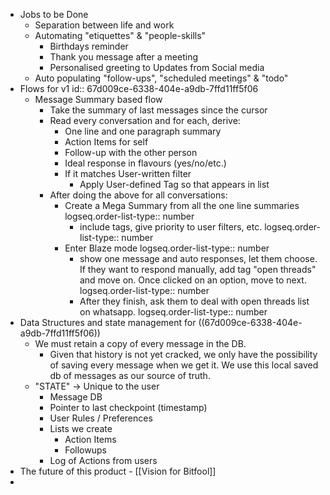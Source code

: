 - Jobs to be Done
	- Separation between life and work
	- Automating "etiquettes" & "people-skills"
		- Birthdays reminder
		- Thank you message after a meeting
		- Personalised greeting to Updates from Social media
	- Auto populating "follow-ups", "scheduled meetings" & "todo"
- Flows for v1
  id:: 67d009ce-6338-404e-a9db-7ffd11ff5f06
	- Message Summary based flow
		- Take the summary of last messages since the cursor
		- Read every conversation and for each, derive:
			- One line and one paragraph summary
			- Action Items for self
			- Follow-up with the other person
			- Ideal response in flavours (yes/no/etc.)
			- If it matches User-written filter
				- Apply User-defined Tag so that appears in list
		- After doing the above for all conversations:
			- Create a Mega Summary from all the one line summaries
			  logseq.order-list-type:: number
				- include tags, give priority to user filters, etc.
				  logseq.order-list-type:: number
			- Enter Blaze mode
			  logseq.order-list-type:: number
				- show one message and auto responses, let them choose. If they want to respond manually, add tag "open threads" and move on. Once clicked on an option, move to next.
				  logseq.order-list-type:: number
				- After they finish, ask them to deal with open threads list on whatsapp.
				  logseq.order-list-type:: number
- Data Structures and state management for ((67d009ce-6338-404e-a9db-7ffd11ff5f06))
	- We must retain a copy of every message in the DB.
		- Given that history is not yet cracked, we only have the possibility of saving every message when we get it. We use this local saved db of messages as our source of truth.
	- "STATE" -> Unique to the user
		- Message DB
		- Pointer  to last checkpoint (timestamp)
		- User Rules / Preferences
		- Lists we create
			- Action Items
			- Followups
		- Log of Actions from users
- The future of this product - [[Vision for Bitfool]]
-